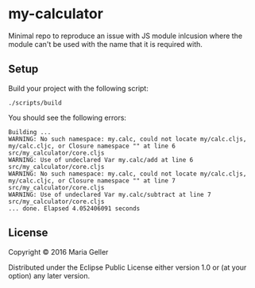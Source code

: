 # my-calculator

Minimal repo to reproduce an issue with JS module inlcusion where the module can't be used with the name that it is required with.

## Setup

Build your project with the following script:

    ./scripts/build

You should see the following errors:

````
Building ...
WARNING: No such namespace: my.calc, could not locate my/calc.cljs, my/calc.cljc, or Closure namespace "" at line 6 src/my_calculator/core.cljs
WARNING: Use of undeclared Var my.calc/add at line 6 src/my_calculator/core.cljs
WARNING: No such namespace: my.calc, could not locate my/calc.cljs, my/calc.cljc, or Closure namespace "" at line 7 src/my_calculator/core.cljs
WARNING: Use of undeclared Var my.calc/subtract at line 7 src/my_calculator/core.cljs
... done. Elapsed 4.052406091 seconds
````

## License

Copyright © 2016 Maria Geller

Distributed under the Eclipse Public License either version 1.0 or (at your option) any later version.
